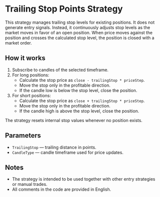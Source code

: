 # Trailing Stop Points Strategy

This strategy manages trailing stop levels for existing positions. It does not generate entry signals. Instead, it continuously adjusts stop levels as the market moves in favor of an open position. When price moves against the position and crosses the calculated stop level, the position is closed with a market order.

## How it works

1. Subscribe to candles of the selected timeframe.
2. For long positions:
   - Calculate the stop price as `close - trailingStop * priceStep`.
   - Move the stop only in the profitable direction.
   - If the candle low is below the stop level, close the position.
3. For short positions:
   - Calculate the stop price as `close + trailingStop * priceStep`.
   - Move the stop only in the profitable direction.
   - If the candle high is above the stop level, close the position.

The strategy resets internal stop values whenever no position exists.

## Parameters

- `TrailingStop` — trailing distance in points.
- `CandleType` — candle timeframe used for price updates.

## Notes

- The strategy is intended to be used together with other entry strategies or manual trades.
- All comments in the code are provided in English.

